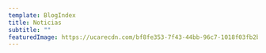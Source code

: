 ```yaml
---
template: BlogIndex
title: Noticias
subtitle: ""
featuredImage: https://ucarecdn.com/bf8fe353-7f43-44bb-96c7-1018f03fb2bf/
---
```

